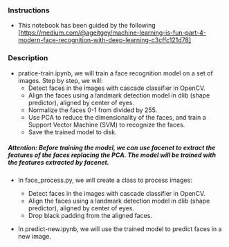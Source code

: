 ### Instructions

- This notebook has been guided by the following [https://medium.com/@ageitgey/machine-learning-is-fun-part-4-modern-face-recognition-with-deep-learning-c3cffc121d78]

### Description
- pratice-train.ipynb, we will train a face recognition model on a set of images. Step by step, we will:
    - Detect faces in the images with cascade classifier in OpenCV.
    - Align the faces using a landmark detection model in dlib (shape predictor), aligned by center of eyes.
    - Normalize the faces 0-1 from divided by 255.
    - Use PCA to reduce the dimensionality of the faces, and train a Support Vector Machine (SVM) to recognize the faces.
    - Save the trained model to disk.

##### Attention: Before training the model, we can use facenet to extract the features of the faces replacing the PCA. The model will be trained with the features extracted by facenet.

- In face_process.py, we will create a class to process images:
    - Detect faces in the images with cascade classifier in OpenCV.
    - Align the faces using a landmark detection model in dlib (shape predictor), aligned by center of eyes.
    - Drop black padding from the aligned faces.

- In predict-new.ipynb, we will use the trained model to predict faces in a new image.
